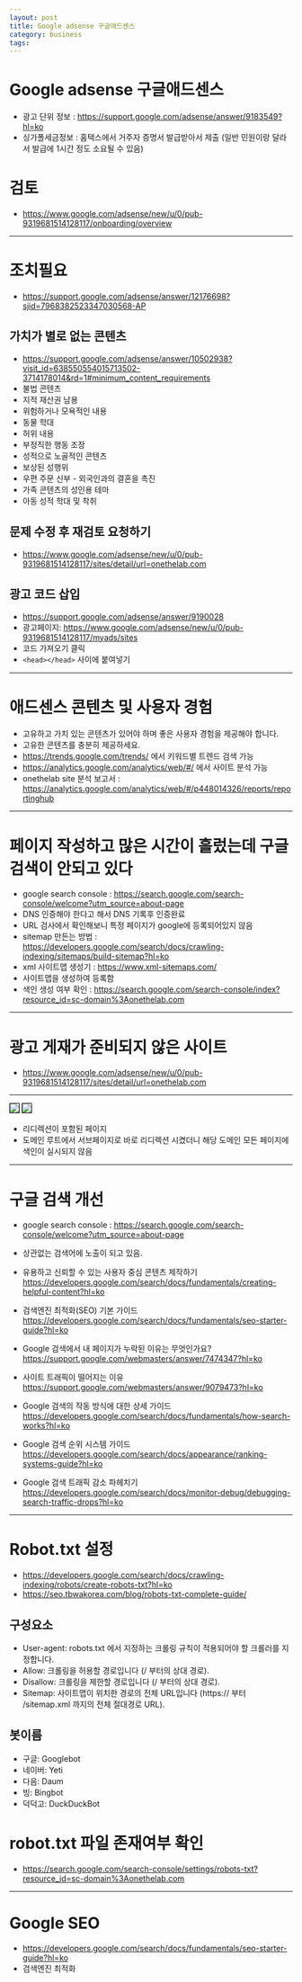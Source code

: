 ```yaml
---
layout: post
title: Google adsense 구글애드센스
category: business
tags: 
---
```


# Google adsense 구글애드센스
* 광고 단위 정보 : <https://support.google.com/adsense/answer/9183549?hl=ko>
* 싱가폴세금정보 : 홈택스에서 거주자 증명서 발급받아서 제출 (일반 민원이랑 달라서 발급에 1시간 정도 소요될 수 있음)

# 검토
* <https://www.google.com/adsense/new/u/0/pub-9319681514128117/onboarding/overview>

---

# 조치필요
* <https://support.google.com/adsense/answer/12176698?sjid=7968382523347030568-AP>
  
## 가치가 별로 없는 콘텐츠
* <https://support.google.com/adsense/answer/10502938?visit_id=638550554015713502-3714178014&rd=1#minimum_content_requirements>
* 불법 콘텐츠
* 지적 재산권 남용
* 위험하거나 모욕적인 내용
* 동물 학대
* 허위 내용
* 부정직한 행동 조장
* 성적으로 노골적인 콘텐츠
* 보상된 성행위
* 우편 주문 신부 - 외국인과의 결혼을 촉진
* 가족 콘텐츠의 성인용 테마
* 아동 성적 학대 및 착취
  
## 문제 수정 후 재검토 요청하기
* <https://www.google.com/adsense/new/u/0/pub-9319681514128117/sites/detail/url=onethelab.com>

## 광고 코드 삽입
* <https://support.google.com/adsense/answer/9190028>
* 광고페이지: <https://www.google.com/adsense/new/u/0/pub-9319681514128117/myads/sites>
* 코드 가져오기 클릭
* ```<head></head>``` 사이에 붙여넣기

---

# 애드센스 콘텐츠 및 사용자 경험
* 고유하고 가치 있는 콘텐츠가 있어야 하며 좋은 사용자 경험을 제공해야 합니다.
* 고유한 콘텐츠를 충분히 제공하세요.
* <https://trends.google.com/trends/> 에서 키워드별 트렌드 검색 가능
* <https://analytics.google.com/analytics/web/#/> 에서 사이트 분석 가능
* onethelab site 분석 보고서 : <https://analytics.google.com/analytics/web/#/p448014326/reports/reportinghub>

---

# 페이지 작성하고 많은 시간이 흘렀는데 구글검색이 안되고 있다
* google search console : <https://search.google.com/search-console/welcome?utm_source=about-page>
* DNS 인증해야 한다고 해서 DNS 기록후 인증완료
* URL 검사에서 확인해보니 특정 페이지가 google에 등록되어있지 않음
* sitemap 만든는 방법 : <https://developers.google.com/search/docs/crawling-indexing/sitemaps/build-sitemap?hl=ko>
* xml 사이트맵 생성기 : <https://www.xml-sitemaps.com/>
* 사이트맵을 생성하여 등록함
* 색인 생성 여부 확인 : <https://search.google.com/search-console/index?resource_id=sc-domain%3Aonethelab.com>

---

# 광고 게재가 준비되지 않은 사이트
* <https://www.google.com/adsense/new/u/0/pub-9319681514128117/sites/detail/url=onethelab.com>

---

<img style='border:solid 1px black;' src="https://image.onethelab.com/resized/1719979561.jpg" />

<img style='border:solid 1px black;' src="https://image.onethelab.com/resized/1719980153.jpg" />

* 리디렉션이 포함된 페이지
* 도메인 루트에서 서브페이지로 바로 리디렉션 시켰더니 해당 도메인 모든 페이지에 색인이 실시되지 않음

---

# 구글 검색 개선
* google search console : <https://search.google.com/search-console/welcome?utm_source=about-page>
* 상관없는 검색어에 노출이 되고 있음.

* 유용하고 신뢰할 수 있는 사용자 중심 콘텐츠 제작하기 <https://developers.google.com/search/docs/fundamentals/creating-helpful-content?hl=ko>
* 검색엔진 최적화(SEO) 기본 가이드 <https://developers.google.com/search/docs/fundamentals/seo-starter-guide?hl=ko>
* Google 검색에서 내 페이지가 누락된 이유는 무엇인가요? <https://support.google.com/webmasters/answer/7474347?hl=ko>
* 사이트 트래픽이 떨어지는 이유 <https://support.google.com/webmasters/answer/9079473?hl=ko>
* Google 검색의 작동 방식에 대한 상세 가이드 <https://developers.google.com/search/docs/fundamentals/how-search-works?hl=ko>
* Google 검색 순위 시스템 가이드 <https://developers.google.com/search/docs/appearance/ranking-systems-guide?hl=ko>
* Google 검색 트래픽 감소 파헤치기 <https://developers.google.com/search/docs/monitor-debug/debugging-search-traffic-drops?hl=ko>

---

# Robot.txt 설정
* <https://developers.google.com/search/docs/crawling-indexing/robots/create-robots-txt?hl=ko>
* <https://seo.tbwakorea.com/blog/robots-txt-complete-guide/>

## 구성요소
* User-agent: robots.txt 에서 지정하는 크롤링 규칙이 적용되어야 할 크롤러를 지정합니다.
* Allow: 크롤링을 허용할 경로입니다 (/ 부터의 상대 경로).
* Disallow: 크롤링을 제한할 경로입니다 (/ 부터의 상대 경로).
* Sitemap: 사이트맵이 위치한 경로의 전체 URL입니다 (https:// 부터 /sitemap.xml 까지의 전체 절대경로 URL).

## 봇이름
* 구글: Googlebot
* 네이버: Yeti
* 다음: Daum
* 빙: Bingbot
* 덕덕고: DuckDuckBot

# robot.txt 파일 존재여부 확인
* <https://search.google.com/search-console/settings/robots-txt?resource_id=sc-domain%3Aonethelab.com>

---


# Google SEO
* <https://developers.google.com/search/docs/fundamentals/seo-starter-guide?hl=ko>
* 검색엔진 최적화